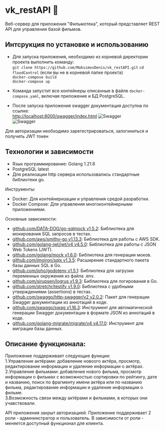 # vk_restAPI 🚀

Веб-сервер для приложения "Фильмотека", который представляет REST API для управления базой фильмов.

## Интсрукция по установке и использованию
- Для запуска приложения, необходимо из корневой директории проекта выполнить команду:  
`git clone https://github.com/MaksimovDenis/vk_restAPI.git`
`cd floodControl` (если вы не в корневой папке проекта)  
`docker-compose build`  
`docker-compose up`  
- Команда запустит все контейнеры описанные в файле `docker-compose.yaml`, включая приложение и БД PostgreSQL.

- После запуска приложения swagger документация доступна по ссылке:  
[http://localhost:8000/swagger/index.html](URL)
![Swagger](https://github.com/MaksimovDenis/vk_restAPI/assets/44647373/c1c63b72-ce61-4d3a-bef5-350eef336253)  
![Swagger](https://github.com/MaksimovDenis/vk_restAPI/assets/44647373/30023cdc-9d6b-4b19-8c66-7c8ba2a31a8d)    

Для авторизации необходимо зарегестрироваться, залогиниться и получить JWT токен  

## Технологии и зависимости
- Язык программирование: Golang 1.21.6  
- PostgreSQL latest  
- Для реализации http сервера использовались стандартные библиотеки go.  

Инструменты:
- Docker: Для контейнеризации и управления средой разработки.  
- Docker Compose: Для управления многоконтейнерными приложениями.
  
Основные зависимости:
- [github.com/DATA-DOG/go-sqlmock v1.5.2](https://github.com/DATA-DOG/go-sqlmock): Библиотека для мокирования SQL запросов в тестах.
- [github.com/aws/smithy-go v1.13.3](https://github.com/aws/smithy-go): Библиотека для работы с AWS SDK.
- [github.com/golang-jwt/jwt/v4 v4.5.0](https://github.com/golang-jwt/jwt): Библиотека для работы с JSON Web Tokens (JWT).
- [github.com/golang/mock v1.6.0](https://github.com/golang/mock): Библиотека для генерации моков.
- [github.com/jmoiron/sqlx v1.3.5](https://github.com/jmoiron/sqlx): Расширение стандартного пакета базы данных SQL в Go.
- [github.com/joho/godotenv v1.5.1](https://github.com/joho/godotenv): Библиотека для загрузки переменных окружения из файла .env.
- [github.com/sirupsen/logrus v1.9.3](https://github.com/sirupsen/logrus): Библиотека для логирования в Go.
- [github.com/stretchr/testify v1.9.0](https://github.com/stretchr/testify): Библиотека с удобными утверждениями (assertions) в тестах.
- [github.com/swaggo/http-swagger/v2 v2.0.2](https://github.com/swaggo/http-swagger): Пакет для генерации Swagger документации из аннотаций в коде.
- [github.com/swaggo/swag v1.16.3](https://github.com/swaggo/swag): Инструмент для автоматической генерации Swagger документации в формате JSON из аннотаций в коде.
- [github.com/golang-migrate/migrate/v4 v4.17.0](https://github.com/golang-migrate/migrate): Инструмент для миграции базы данных.

## Описание функционала:
Приложение поддерживает следующие функции:  
1.Управление актёрами: добавление новоого актёра, просмотр, редактирование информации и удаление информации о актёрах.  
2.Управление фильмами: добавление нового фильма, просмотр информации о фильмах с возможностью сортировки по рейтингу, дате и названию, поиск по фрагменту имени актёра или по названию фильма, редактирование информации и удаление информации о фильме.  
3.Возможность связи между актёрами и фильмами, в которых они учавствовали.   

API приложения закрыт авторизацией. 
Приложение поддерживает 2 роли - админинстратор и пользователь. В зависимости от роли - меняется доступный функционал для клиента. 


